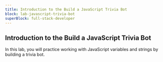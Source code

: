 ```yaml
---
title: Introduction to the Build a JavaScript Trivia Bot
block: lab-javascript-trivia-bot
superBlock: full-stack-developer
---
```


## Introduction to the Build a JavaScript Trivia Bot

In this lab, you will practice working with JavaScript variables and strings by building a trivia bot.
